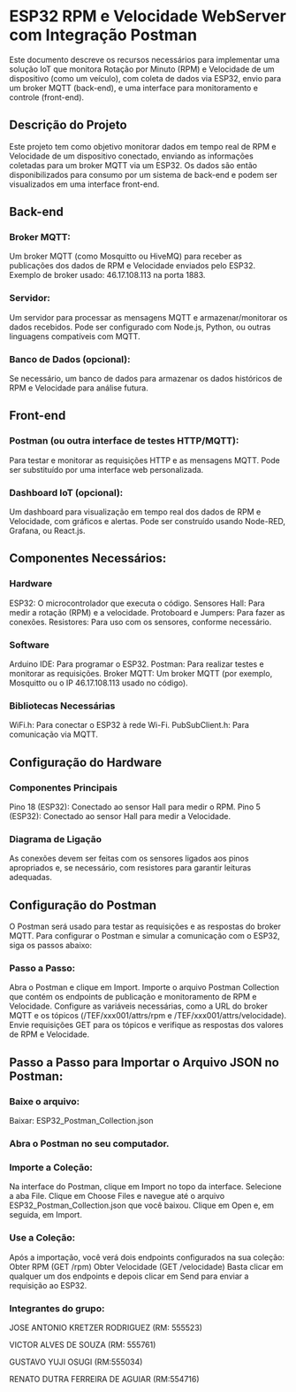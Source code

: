 # ESP32 RPM e Velocidade WebServer com Integração Postman
Este documento descreve os recursos necessários para implementar uma solução IoT que monitora Rotação por Minuto (RPM) e Velocidade de um dispositivo (como um veículo), com coleta de dados via ESP32, envio para um broker MQTT (back-end), e uma interface para monitoramento e controle (front-end).

## Descrição do Projeto
Este projeto tem como objetivo monitorar dados em tempo real de RPM e Velocidade de um dispositivo conectado, enviando as informações coletadas para um broker MQTT via um ESP32. Os dados são então disponibilizados para consumo por um sistema de back-end e podem ser visualizados em uma interface front-end.

## Back-end
### Broker MQTT:

Um broker MQTT (como Mosquitto ou HiveMQ) para receber as publicações dos dados de RPM e Velocidade enviados pelo ESP32.
Exemplo de broker usado: 46.17.108.113 na porta 1883.
### Servidor:

Um servidor para processar as mensagens MQTT e armazenar/monitorar os dados recebidos.
Pode ser configurado com Node.js, Python, ou outras linguagens compatíveis com MQTT.
### Banco de Dados (opcional):

Se necessário, um banco de dados para armazenar os dados históricos de RPM e Velocidade para análise futura.

## Front-end
### Postman (ou outra interface de testes HTTP/MQTT):

Para testar e monitorar as requisições HTTP e as mensagens MQTT.
Pode ser substituído por uma interface web personalizada.
### Dashboard IoT (opcional):

Um dashboard para visualização em tempo real dos dados de RPM e Velocidade, com gráficos e alertas. Pode ser construído usando Node-RED, Grafana, ou React.js.

## Componentes Necessários:
### Hardware
ESP32: O microcontrolador que executa o código.
Sensores Hall: Para medir a rotação (RPM) e a velocidade.
Protoboard e Jumpers: Para fazer as conexões.
Resistores: Para uso com os sensores, conforme necessário.

### Software
Arduino IDE: Para programar o ESP32.
Postman: Para realizar testes e monitorar as requisições.
Broker MQTT: Um broker MQTT (por exemplo, Mosquitto ou o IP 46.17.108.113 usado no código).

### Bibliotecas Necessárias
WiFi.h: Para conectar o ESP32 à rede Wi-Fi.
PubSubClient.h: Para comunicação via MQTT.

## Configuração do Hardware
### Componentes Principais
Pino 18 (ESP32): Conectado ao sensor Hall para medir o RPM.
Pino 5 (ESP32): Conectado ao sensor Hall para medir a Velocidade.
### Diagrama de Ligação
As conexões devem ser feitas com os sensores ligados aos pinos apropriados e, se necessário, com resistores para garantir leituras adequadas.

## Configuração do Postman
O Postman será usado para testar as requisições e as respostas do broker MQTT. Para configurar o Postman e simular a comunicação com o ESP32, siga os passos abaixo:
### Passo a Passo:
Abra o Postman e clique em Import.
Importe o arquivo Postman Collection que contém os endpoints de publicação e monitoramento de RPM e Velocidade.
Configure as variáveis necessárias, como a URL do broker MQTT e os tópicos (/TEF/xxx001/attrs/rpm e /TEF/xxx001/attrs/velocidade).
Envie requisições GET para os tópicos e verifique as respostas dos valores de RPM e Velocidade.

## Passo a Passo para Importar o Arquivo JSON no Postman:
### Baixe o arquivo:

Baixar: ESP32_Postman_Collection.json
### Abra o Postman no seu computador.

### Importe a Coleção:

Na interface do Postman, clique em Import no topo da interface.
Selecione a aba File.
Clique em Choose Files e navegue até o arquivo ESP32_Postman_Collection.json que você baixou.
Clique em Open e, em seguida, em Import.
### Use a Coleção:

Após a importação, você verá dois endpoints configurados na sua coleção:
Obter RPM (GET /rpm)
Obter Velocidade (GET /velocidade)
Basta clicar em qualquer um dos endpoints e depois clicar em Send para enviar a requisição ao ESP32.

### Integrantes do grupo:
JOSE ANTONIO KRETZER RODRIGUEZ (RM: 555523)

VICTOR ALVES DE SOUZA (RM: 555761)

GUSTAVO YUJI OSUGI (RM:555034)

RENATO DUTRA FERREIRA DE AGUIAR (RM:554716)


